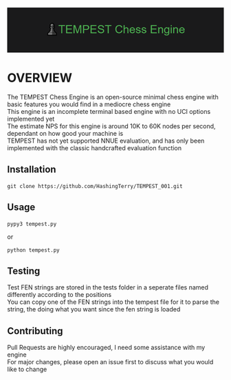 
![Logo](logo.png)

# OVERVIEW

The TEMPEST Chess Engine is an open-source minimal chess engine with basic features you would find in a mediocre chess engine  
This engine is an incomplete terminal based engine with no UCI options implemented yet  
The estimate NPS for this engine is around 10K to 60K nodes per second, dependant on how good your machine is  
TEMPEST has not yet supported NNUE evaluation, and has only been implemented with the classic handcrafted evaluation function

## Installation

```
git clone https://github.com/HashingTerry/TEMPEST_001.git
```

## Usage

```
pypy3 tempest.py
```

or  

```
python tempest.py
```

## Testing

Test FEN strings are stored in the tests folder in a seperate files named differently according to the positions  
You can copy one of the FEN strings into the tempest file for it to parse the string, the doing what you want since the fen string is loaded

## Contributing

Pull Requests are highly encouraged, I need some assistance with my engine  
For major changes, please open an issue first to discuss what you would like to change

